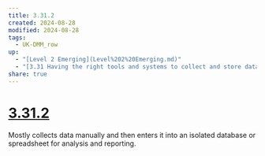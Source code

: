 ```yaml
---
title: 3.31.2
created: 2024-08-28
modified: 2024-08-28
tags:
  - UK-DMM_row
up:
  - "[Level 2 Emerging](Level%202%20Emerging.md)"
  - "[3.31 Having the right tools and systems to collect and store data](3.31%20Having%20the%20right%20tools%20and%20systems%20to%20collect%20and%20store%20data.md)"
share: true
---
```

# [3.31.2](3.31.2.md)

Mostly collects data manually and then enters it into an isolated database or spreadsheet for analysis and reporting.
